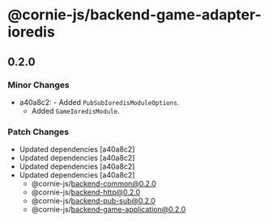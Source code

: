 # @cornie-js/backend-game-adapter-ioredis

## 0.2.0

### Minor Changes

- a40a8c2: - Added `PubSubIoredisModuleOptions`.
  - Added `GameIoredisModule`.

### Patch Changes

- Updated dependencies [a40a8c2]
- Updated dependencies [a40a8c2]
- Updated dependencies [a40a8c2]
- Updated dependencies [a40a8c2]
  - @cornie-js/backend-common@0.2.0
  - @cornie-js/backend-http@0.2.0
  - @cornie-js/backend-pub-sub@0.2.0
  - @cornie-js/backend-game-application@0.2.0
